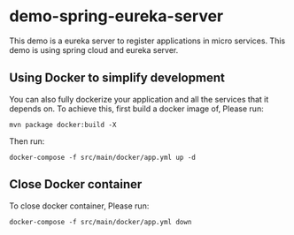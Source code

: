 # demo-spring-eureka-server
This demo is a eureka server to register applications in micro services.
This demo is using spring cloud and eureka server.

## Using Docker to simplify development

You can also fully dockerize your application and all the services that it depends on.
To achieve this, first build a docker image of, Please run:

    mvn package docker:build -X

Then run:

    docker-compose -f src/main/docker/app.yml up -d
    
## Close Docker container

To close docker container, Please run:
    
    docker-compose -f src/main/docker/app.yml down
 
